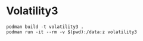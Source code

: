 # Volatility3

```
podman build -t volatility3 .
podman run -it --rm -v $(pwd):/data:z volatility3
```
